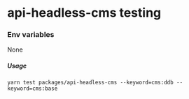 # api-headless-cms testing

### Env variables

None

##### Usage
````
yarn test packages/api-headless-cms --keyword=cms:ddb --keyword=cms:base
````
